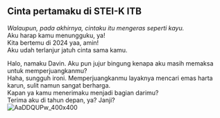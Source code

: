 ## Cinta pertamaku di STEI-K ITB
*Walaupun, pada akhirnya, cintaku itu mengeras seperti kayu.*  
Aku harap kamu menungguku, ya!  
Kita bertemu di 2024 yaa, amin!  
Aku udah terlanjur jatuh cinta sama kamu.
  
Halo, namaku Davin. Aku pun jujur bingung kenapa aku masih memaksa untuk memperjuangkanmu?  
Haha, sungguh ironi. Memperjuangkanmu layaknya mencari emas harta karun, sulit namun sangat berharga.  
Kapan ya kamu menerimaku menjadi bagian darimu?   
Terima aku di tahun depan, ya? Janji?  
![AaDDQUPw_400x400](https://github.com/mewcurryy/squash-changes/assets/110343007/0ac7e8ee-77da-42f0-ba40-90a8f812898c)
